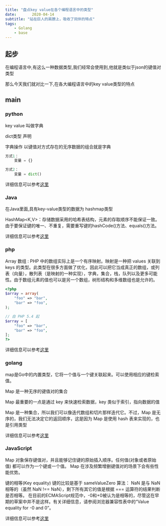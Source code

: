 ```yaml
---
title: "盘点key value在各个编程语言中的类型"
date:       2020-04-14
subtitle: "站在巨人的肩膀上，吸收了同伴的特点"
tags:
	- Golang
	- base
---
```



## 起步
在编程语言中,有这么一种数据类型,我们经常会使用到,他就是类似于json的键值对类型

那么今天我们就对比一下,在各大编程语言中的key value类型的特点
## main
### python
key value 叫做字典

dict类型
声明

字典操作
以键值对方式存在的无序数据的组合就是字典
```python
方式1：
    变量 = {}

方式2：
    变量 = dict()
```

详细信息可以参考[这里](http://victorfengming.gitee.io/course/python_book/%E5%86%85%E7%BD%AE%E5%87%BD%E6%95%B0%E5%8F%8A%E6%93%8D%E4%BD%9C/%E5%AD%97%E5%85%B8.html)


### Java
在Java里面,具有key-value类型的数据为
hashmap类型

HashMap<K,V>：存储数据采用的哈希表结构，元素的存取顺序不能保证一致。由于要保证键的唯一、不重复，需要重写键的hashCode()方法、equals()方法。

详细信息可以参考[这里](https://victorfengming.gitee.io/2019/10/21/note08/)


### php

Array 数组 :
PHP 中的数组实际上是一个有序映射。映射是一种把 values 关联到 keys 的类型。此类型在很多方面做了优化，因此可以把它当成真正的数组，或列表（向量），散列表（是映射的一种实现），字典，集合，栈，队列以及更多可能性。由于数组元素的值也可以是另一个数组，树形结构和多维数组也是允许的。

```php
<?php
$array = array(
    "foo" => "bar",
    "bar" => "foo",
);

// 自 PHP 5.4 起
$array = [
    "foo" => "bar",
    "bar" => "foo",
];
?>
```



详细信息可以参考[这里](https://victorfengming.gitee.io/2019/10/13/array/#php%E6%95%B0%E7%BB%84)

### golang
map是Go中的内置类型，它将一个值与一个键关联起来。可以使用相应的键检索值。

Map 是一种无序的键值对的集合

Map 最重要的一点是通过 key 来快速检索数据，key 类似于索引，指向数据的值


Map 是一种集合，所以我们可以像迭代数组和切片那样迭代它。不过，Map 是无序的，我们无法决定它的返回顺序，这是因为 Map 是使用 hash 表来实现的，也是引用类型

详细信息可以参考[这里](https://victorfengming.gitee.io/2020/04/13/golang-map/)

### JavaScript
Map 对象保存键值对，并且能够记住键的原始插入顺序。任何值(对象或者原始值) 都可以作为一个键或一个值。 Map 在涉及频繁增删键值对的场景下会有些性能优势。 

键的相等(Key equality)
键的比较是基于 sameValueZero 算法：
NaN 是与 NaN 相等的（虽然 NaN !== NaN），剩下所有其它的值是根据 === 运算符的结果判断是否相等。
在目前的ECMAScript规范中，-0和+0被认为是相等的，尽管这在早期的草案中并不是这样。有关详细信息，请参阅浏览器兼容性表中的“Value equality for -0 and 0”。

详细信息可以参考[这里](https://victorfengming.gitee.io/2020/04/04/js-map/)




